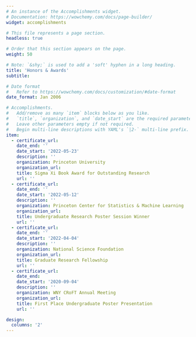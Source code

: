 ```yaml
---
# An instance of the Accomplishments widget.
# Documentation: https://wowchemy.com/docs/page-builder/
widget: accomplishments

# This file represents a page section.
headless: true

# Order that this section appears on the page.
weight: 50

# Note: `&shy;` is used to add a 'soft' hyphen in a long heading.
title: 'Honors & Awards'
subtitle:

# Date format
#   Refer to https://wowchemy.com/docs/customization/#date-format
date_format: Jan 2006

# Accomplishments.
#   Add/remove as many `item` blocks below as you like.
#   `title`, `organization`, and `date_start` are the required parameters.
#   Leave other parameters empty if not required.
#   Begin multi-line descriptions with YAML's `|2-` multi-line prefix.
item:
  - certificate_url: 
    date_end: ''
    date_start: '2022-05-23'
    description: ''
    organization: Princeton University 
    organization_url: 
    title: Sigma Xi Book Award for Outstanding Research
    url: ''
  - certificate_url: 
    date_end: ''
    date_start: '2022-05-12'
    description: ''
    organization: Princeton Center for Statistics & Machine Learning
    organization_url: 
    title: Undergraduate Research Poster Session Winner
    url: ''
  - certificate_url: 
    date_end: ''
    date_start: '2022-04-04'
    description: ''
    organization: National Science Foundation
    organization_url: 
    title: Graduate Research Fellowship
    url: ''
  - certificate_url: 
    date_end: 
    date_start: '2020-09-04'
    description: ''
    organization: WNY CRoFT Annual Meeting
    organization_url: 
    title: First Place Undergraduate Poster Presentation
    url: ''

design:
  columns: '2'
---
```

